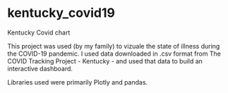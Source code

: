 # kentucky_covid19
Kentucky Covid chart


This project was used (by my family) to vizuale the state of illness during the COVID-19 pandemic. 
I used data downloaded in .csv format from The COVID Tracking Project - Kentucky - and used that data to build an interactive dashboard.

Libraries used were primarily Plotly and pandas.  

